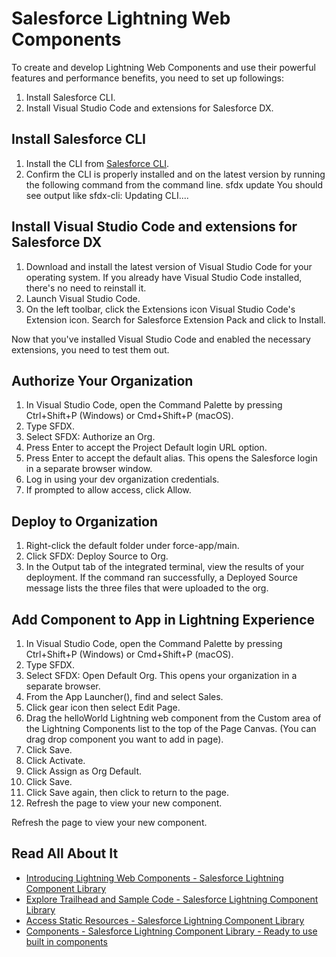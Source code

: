 # Salesforce Lightning Web Components

To create and develop Lightning Web Components and use their powerful features and performance benefits, you need to set up followings:

1. Install Salesforce CLI.
2. Install Visual Studio Code and extensions for Salesforce DX.

## Install Salesforce CLI

1. Install the CLI from [Salesforce CLI](https://developer.salesforce.com/tools/sfdxcli).
2. Confirm the CLI is properly installed and on the latest version by running the following command from the command line.
sfdx update
You should see output like sfdx-cli: Updating CLI....

## Install Visual Studio Code and extensions for Salesforce DX

1. Download and install the latest version of Visual Studio Code for your operating system. If you already have Visual Studio Code installed, there's no need to reinstall it.
2. Launch Visual Studio Code.
3. On the left toolbar, click the Extensions icon Visual Studio Code's Extension icon.
Search for Salesforce Extension Pack and click to Install.

Now that you've installed Visual Studio Code and enabled the necessary extensions, you need to test them out.

## Authorize Your Organization
1. In Visual Studio Code, open the Command Palette by pressing Ctrl+Shift+P (Windows) or Cmd+Shift+P (macOS).
2. Type SFDX.
3. Select SFDX: Authorize an Org.
4. Press Enter to accept the Project Default login URL option.
5. Press Enter to accept the default alias.
This opens the Salesforce login in a separate browser window.
6. Log in using your dev organization credentials.
7. If prompted to allow access, click Allow.

## Deploy to Organization
1. Right-click the default folder under force-app/main.
2. Click SFDX: Deploy Source to Org.
3. In the Output tab of the integrated terminal, view the results of your deployment. If the command ran successfully, a Deployed Source message lists the three files that were uploaded to the org.

## Add Component to App in Lightning Experience
1. In Visual Studio Code, open the Command Palette by pressing Ctrl+Shift+P (Windows) or Cmd+Shift+P (macOS).
2. Type SFDX.
3. Select SFDX: Open Default Org. This opens your organization in a separate browser.
4. From the App Launcher(), find and select Sales.
5. Click gear icon then select Edit Page.
6. Drag the helloWorld Lightning web component from the Custom area of the Lightning Components list to the top of the Page Canvas. (You can drag drop component you want to add in page).
7. Click Save.
8. Click Activate.
9. Click Assign as Org Default.
10. Click Save.
11. Click Save again, then click to return to the page.
12. Refresh the page to view your new component.

Refresh the page to view your new component.

## Read All About It

- [Introducing Lightning Web Components - Salesforce Lightning Component Library](https://developer.salesforce.com/docs/component-library/documentation/en/lwc/lwc.get_started_introduction)
- [Explore Trailhead and Sample Code - Salesforce Lightning Component Library](https://developer.salesforce.com/docs/component-library/documentation/en/lwc/lwc.install_sample_code_repo)
- [Access Static Resources - Salesforce Lightning Component Library](https://developer.salesforce.com/docs/component-library/documentation/en/lwc/lwc.create_resources)
- [Components - Salesforce Lightning Component Library  - Ready to use built in components](https://developer.salesforce.com/docs/component-library/overview/components)